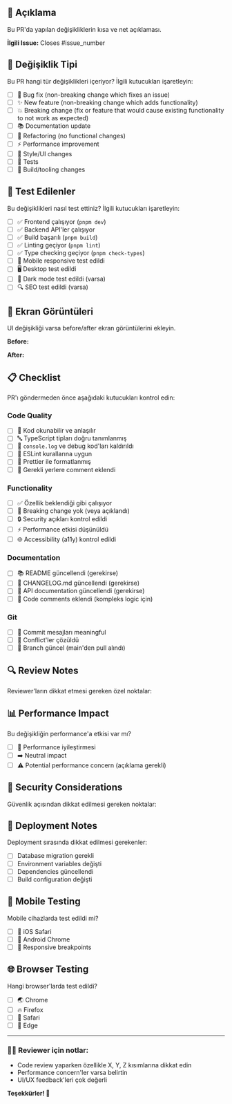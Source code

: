## 📝 Açıklama
Bu PR'da yapılan değişikliklerin kısa ve net açıklaması.

**İlgili Issue:** Closes #issue_number

## 🎯 Değişiklik Tipi
Bu PR hangi tür değişiklikleri içeriyor? İlgili kutucukları işaretleyin:

- [ ] 🐛 Bug fix (non-breaking change which fixes an issue)
- [ ] ✨ New feature (non-breaking change which adds functionality)
- [ ] 💥 Breaking change (fix or feature that would cause existing functionality to not work as expected)
- [ ] 📚 Documentation update
- [ ] 🔧 Refactoring (no functional changes)
- [ ] ⚡ Performance improvement
- [ ] 🎨 Style/UI changes
- [ ] 🧪 Tests
- [ ] 🔨 Build/tooling changes

## 🧪 Test Edilenler
Bu değişiklikleri nasıl test ettiniz? İlgili kutucukları işaretleyin:

- [ ] ✅ Frontend çalışıyor (`pnpm dev`)
- [ ] ✅ Backend API'ler çalışıyor
- [ ] ✅ Build başarılı (`pnpm build`)
- [ ] ✅ Linting geçiyor (`pnpm lint`)
- [ ] ✅ Type checking geçiyor (`pnpm check-types`)
- [ ] 📱 Mobile responsive test edildi
- [ ] 🖥️ Desktop test edildi
- [ ] 🌙 Dark mode test edildi (varsa)
- [ ] 🔍 SEO test edildi (varsa)

## 📸 Ekran Görüntüleri
UI değişikliği varsa before/after ekran görüntülerini ekleyin.

**Before:**
<!-- Değişiklik öncesi ekran görüntüsü -->

**After:**
<!-- Değişiklik sonrası ekran görüntüsü -->

## 📋 Checklist
PR'ı göndermeden önce aşağıdaki kutucukları kontrol edin:

### Code Quality
- [ ] 📖 Kod okunabilir ve anlaşılır
- [ ] 🔤 TypeScript tipları doğru tanımlanmış
- [ ] 🚫 `console.log` ve debug kod'ları kaldırıldı
- [ ] 🔧 ESLint kurallarına uygun
- [ ] 💅 Prettier ile formatlanmış
- [ ] 📝 Gerekli yerlere comment eklendi

### Functionality
- [ ] ✅ Özellik beklendiği gibi çalışıyor
- [ ] 🚫 Breaking change yok (veya açıklandı)
- [ ] 🔒 Security açıkları kontrol edildi
- [ ] ⚡ Performance etkisi düşünüldü
- [ ] 🌐 Accessibility (a11y) kontrol edildi

### Documentation
- [ ] 📚 README güncellendi (gerekirse)
- [ ] 📝 CHANGELOG.md güncellendi (gerekirse)
- [ ] 🔗 API documentation güncellendi (gerekirse)
- [ ] 💬 Code comments eklendi (kompleks logic için)

### Git
- [ ] 📝 Commit mesajları meaningful
- [ ] 🔀 Conflict'ler çözüldü
- [ ] 🌿 Branch güncel (main'den pull alındı)

## 🔍 Review Notes
Reviewer'ların dikkat etmesi gereken özel noktalar:

## 📊 Performance Impact
Bu değişikliğin performance'a etkisi var mı?

- [ ] 🚀 Performance iyileştirmesi
- [ ] ➡️ Neutral impact
- [ ] ⚠️ Potential performance concern (açıklama gerekli)

## 🔐 Security Considerations
Güvenlik açısından dikkat edilmesi gereken noktalar:

## 🚀 Deployment Notes
Deployment sırasında dikkat edilmesi gerekenler:

- [ ] Database migration gerekli
- [ ] Environment variables değişti
- [ ] Dependencies güncellendi
- [ ] Build configuration değişti

## 📱 Mobile Testing
Mobile cihazlarda test edildi mi?

- [ ] 📱 iOS Safari
- [ ] 📱 Android Chrome
- [ ] 📱 Responsive breakpoints

## 🌐 Browser Testing
Hangi browser'larda test edildi?

- [ ] 🌏 Chrome
- [ ] 🔥 Firefox  
- [ ] 🧭 Safari
- [ ] 📘 Edge

---

### 👨‍💻 Reviewer için notlar:
- Code review yaparken özellikle X, Y, Z kısımlarına dikkat edin
- Performance concern'ler varsa belirtin
- UI/UX feedback'leri çok değerli

**Teşekkürler! 🙏**
